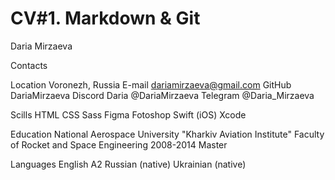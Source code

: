 # CV#1. Markdown & Git
Daria Mirzaeva

Contacts

Location Voronezh, Russia 
E-mail dariamirzaeva@gmail.com
GitHub DariaMirzaeva
Discord Daria @DariaMirzaeva
Telegram @Daria_Mirzaeva

Scills
HTML CSS Sass
Figma Fotoshop
Swift (iOS) Xcode

Education
National Aerospace University "Kharkiv Aviation Institute"
Faculty of Rocket and Space Engineering
2008-2014 Master

Languages
English A2
Russian (native)
Ukrainian (native)


